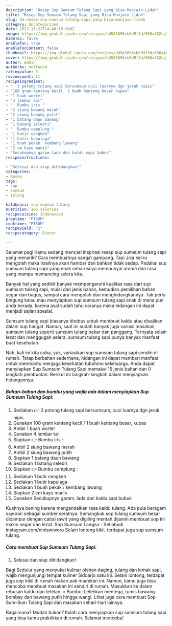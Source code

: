 ```yaml
---
description: "Resep Sup Sumsum Tulang Sapi yang Bisa Manjain Lidah"
title: "Resep Sup Sumsum Tulang Sapi yang Bisa Manjain Lidah"
slug: 94-resep-sup-sumsum-tulang-sapi-yang-bisa-manjain-lidah
category: Uncategorized
date: 2022-11-21T14:40:18.040Z
image: https://img-global.cpcdn.com/recipes/dd543896cb8d9f3d/680x482cq70/sup-sumsum-tulang-sapi-foto-resep-utama.jpg
hideToc: false
enableToc: true
enableTocContent: false
thumbnail: https://img-global.cpcdn.com/recipes/dd543896cb8d9f3d/680x482cq70/sup-sumsum-tulang-sapi-foto-resep-utama.jpg
cover: https://img-global.cpcdn.com/recipes/dd543896cb8d9f3d/680x482cq70/sup-sumsum-tulang-sapi-foto-resep-utama.jpg
author: Admin
authorAv: notfound
ratingvalue: 5
reviewcount: 11
recipeingredient:
- "  3 potong tulang sapi bersumsum cuci luarnya dgn jeruk nipis"
- "100 gram kentang kecil  1 buah kentang besar kupas"
- "1 buah wortel"
- "4 lembar kol"
- "  Bumbu iris "
- "2 siung bawang merah"
- "2 siung bawang putih"
- "1 batang daun bawang"
- "1 batang seledri"
- "  Bumbu cemplung "
- "1 butir cengkeh"
- "1 butir kapulaga"
- "1 buah pekak  kembang lawang"
- "2 cm kayu manis"
- "Secukupnya garam lada dan kaldu sapi bubuk"
recipeinstructions:

- "Selesai dan siap dihidangkan!"
categories:
- Resep
tags:
- sup
- sumsum
- tulang

katakunci: sup sumsum tulang 
nutrition: 166 calories
recipecuisine: Indonesian
preptime: "PT39M"
cooktime: "PT50M"
recipeyield: "2"
recipecategory: Dinner

---
```



Selamat pagi Kamu sedang mencari inspirasi resep sup sumsum tulang sapi yang menarik? Cara membuatnya sangat gampang. Tapi Jika keliru mengolah maka hasilnya akan hambar dan bahkan tidak sedap. Padahal sup sumsum tulang sapi yang enak seharusnya mempunyai aroma dan rasa yang mampu memancing selera kita.


Banyak hal yang sedikit banyak mempengaruhi kualitas rasa dari sup sumsum tulang sapi, mulai dari jenis bahan, kemudian pemilihan bahan segar dan bagus, sampai cara mengolah dan menghidangkannya. Tak perlu bingung kalau mau menyiapkan sup sumsum tulang sapi enak di mana pun anda berada, karena asal sudah tahu caranya maka hidangan ini dapat menjadi sajian spesial.

Sumsum tulang sapi biasanya direbus untuk membuat kaldu atau disajikan dalam sup hangat. Namun, saat ini sudah banyak juga variasi masakan sumsum tulang seperti sumsum tulang bakar dan panggang. Ternyata selain lezat dan menggugah selera, sumsum tulang sapi punya banyak manfaat buat kesehatan.


Nah, kali ini kita coba, yuk, variasikan sup sumsum tulang sapi sendiri di rumah. Tetap berbahan sederhana, hidangan ini dapat memberi manfaat untuk membantu menjaga kesehatan tubuhmu sekeluarga. Anda dapat menyiapkan Sup Sumsum Tulang Sapi memakai 15 jenis bahan dan 0 langkah pembuatan. Berikut ini langkah-langkah dalam menyiapkan hidangannya.

<!--inarticleads1-->

##### Bahan-bahan dan bumbu yang wajib ada dalam menyiapkan Sup Sumsum Tulang Sapi:

1. Sediakan  👉 3 potong tulang sapi bersumsum, cuci luarnya dgn jeruk nipis
1. Gunakan 100 gram kentang kecil / 1 buah kentang besar, kupas
1. Ambil 1 buah wortel
1. Gunakan 4 lembar kol
1. Siapkan  👉 Bumbu iris :
1. Ambil 2 siung bawang merah
1. Ambil 2 siung bawang putih
1. Siapkan 1 batang daun bawang
1. Sediakan 1 batang seledri
1. Siapkan  👉 Bumbu cemplung :
1. Sediakan 1 butir cengkeh
1. Sediakan 1 butir kapulaga
1. Sediakan 1 buah pekak / kembang lawang
1. Siapkan 2 cm kayu manis
1. Gunakan Secukupnya garam, lada dan kaldu sapi bubuk


Kuahnya bening karena mengandalkan rasa kaldu tulang. Ada pula beragam sayuran sebagai sumber seratnya. Semangkuk sop tulang sumsum besar dicampur dengan cabai rawit yang digiling mentah dijamin membuat sop ini makin segar dan lezat. Sop Sumsum Langsa - Setiabudi instagram.com/niniswiworo Selain lontong kikil, terdapat juga sup sumsum tulang. 

<!--inarticleads2-->

##### Cara membuat Sup Sumsum Tulang Sapi:


1. Selesai dan siap dihidangkan!

Bagi Sedulur yang menyukai kulinar olahan daging, tulang dan lemak sapi, wajib mengunjungi tempat kuliner Sidoarjo satu ini. Selain lontong, terdapat juga sop kikil di rumah makan pak madekan ini. Namun, kamu juga bisa mencoba membuat masakan ini sendiri di rumah. Masukkan ke dalam rebusan kaldu dan tetelan. • Bumbu: Lelehkan mentega, tumis bawang bombay dan bawang putih hingga wangi. Lihat juga cara membuat Sop Sum-Sum Tulang Sapi dan masakan sehari-hari lainnya. 

Bagaimana? Mudah bukan? Itulah cara menyiapkan sup sumsum tulang sapi yang bisa kamu praktikkan di rumah. Selamat mencoba!
